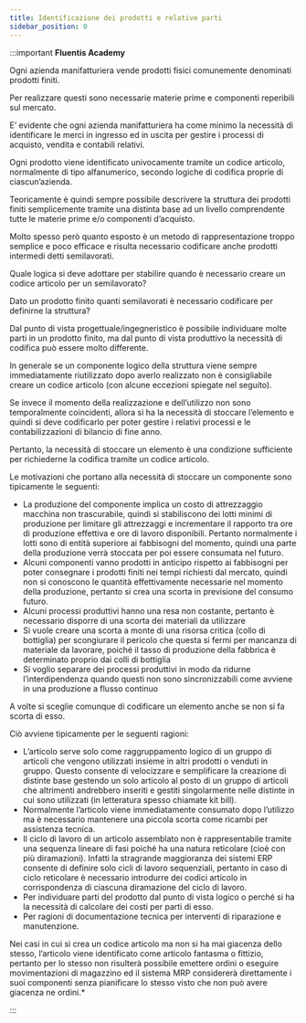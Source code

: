 ```yaml
---
title: Identificazione dei prodotti e relative parti
sidebar_position: 0
---
```


:::important **Fluentis Academy**     

Ogni azienda manifatturiera vende prodotti fisici comunemente denominati prodotti finiti. 

Per realizzare questi sono necessarie materie prime e componenti reperibili sul mercato.

E’ evidente che ogni azienda manifatturiera ha come minimo la necessità di identificare le merci in ingresso ed in uscita per gestire i processi di acquisto, vendita e contabili relativi.

Ogni prodotto viene identificato univocamente tramite un codice articolo, normalmente di tipo alfanumerico, secondo logiche di codifica proprie di ciascun’azienda.

Teoricamente è quindi sempre possibile descrivere la struttura dei prodotti finiti semplicemente tramite una distinta base ad un livello comprendente tutte le materie prime e/o componenti d’acquisto.

Molto spesso però quanto esposto è un metodo di rappresentazione troppo semplice e poco efficace e risulta necessario codificare anche prodotti intermedi detti semilavorati.

Quale logica si deve adottare per stabilire quando è necessario creare un codice articolo per un semilavorato? 

Dato un prodotto finito quanti semilavorati è necessario codificare per definirne la struttura? 

Dal punto di vista progettuale/ingegneristico è possibile individuare molte parti in un prodotto finito, ma dal punto di vista produttivo la necessità di codifica può essere molto differente.

In generale se un componente logico della struttura viene sempre immediatamente riutilizzato dopo averlo realizzato non è consigliabile creare un codice articolo (con alcune eccezioni spiegate nel seguito).

Se invece il momento della realizzazione e dell’utilizzo non sono temporalmente coincidenti, allora si ha la necessità di stoccare l’elemento e quindi si deve codificarlo per poter gestire i relativi processi e le contabilizzazioni di bilancio di fine anno.

Pertanto, la necessità di stoccare un elemento è una condizione sufficiente per richiederne la codifica tramite un codice articolo.

Le motivazioni che portano alla necessità di stoccare un componente sono tipicamente le seguenti:
- La produzione del componente implica un costo di attrezzaggio macchina non trascurabile, quindi si stabiliscono dei lotti minimi di produzione per limitare gli attrezzaggi e incrementare il rapporto tra ore di produzione effettiva e ore di lavoro disponibili. Pertanto normalmente i lotti sono di entità superiore ai fabbisogni del momento, quindi una parte della produzione verrà stoccata per poi essere consumata nel futuro.
- Alcuni componenti vanno prodotti in anticipo rispetto ai fabbisogni per poter consegnare i prodotti finiti nei tempi richiesti dal mercato, quindi non si conoscono le quantità effettivamente necessarie nel momento della produzione, pertanto si crea una scorta in previsione del consumo futuro.
- Alcuni processi produttivi hanno una resa non costante, pertanto è necessario disporre di una scorta dei materiali da utilizzare
- Si vuole creare una scorta a monte di una risorsa critica (collo di bottiglia) per scongiurare il pericolo che questa si fermi per mancanza di materiale da lavorare, poiché il tasso di produzione della fabbrica è determinato proprio dai colli di bottiglia
- Si voglio separare dei processi produttivi in modo da ridurne l’interdipendenza quando questi non sono sincronizzabili come avviene in una produzione a flusso continuo

A volte si sceglie comunque di codificare un elemento anche se non si fa scorta di esso.

Ciò avviene tipicamente per le seguenti ragioni:
- L’articolo serve solo come raggruppamento logico di un gruppo di articoli che vengono utilizzati insieme in altri prodotti o venduti in gruppo.
Questo consente di velocizzare e semplificare la creazione di distinte base gestendo un solo articolo al posto di un gruppo di articoli che altrimenti andrebbero inseriti e gestiti singolarmente nelle distinte in cui sono utilizzati (in letteratura spesso chiamate kit bill).
- Normalmente l’articolo viene immediatamente consumato dopo l’utilizzo ma è necessario mantenere una piccola scorta come ricambi per assistenza tecnica.
- Il ciclo di  lavoro di un articolo assemblato non è rappresentabile tramite una sequenza lineare di fasi poiché ha una natura reticolare (cioè con più diramazioni). 
Infatti la stragrande maggioranza dei sistemi ERP consente di definire solo cicli di lavoro sequenziali, pertanto in caso di ciclo reticolare è necessario introdurre dei codici articolo in corrispondenza di ciascuna diramazione del ciclo di lavoro.
- Per individuare parti del prodotto dal punto di vista logico o perché si ha la necessità di calcolare dei costi per parti di esso.
- Per ragioni di documentazione tecnica per interventi di riparazione e manutenzione.

Nei casi in cui si crea un codice articolo ma non si ha mai giacenza dello stesso, l’articolo viene identificato come articolo fantasma o fittizio, pertanto per lo stesso non risulterà possibile emettere ordini o eseguire movimentazioni di magazzino ed il sistema MRP considererà direttamente i suoi componenti senza pianificare lo stesso visto che non può avere giacenza ne ordini.*

:::